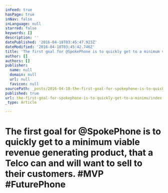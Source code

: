 ```yaml
---
inFeed: true
hasPage: true
inNav: false
inLanguage: null
starred: false
keywords: []
description: ''
datePublished: '2016-04-18T03:45:47.923Z'
dateModified: '2016-04-18T03:45:42.746Z'
title: 'The first goal for @SpokePhone is to quickly get to a minimum viable revenue generating product, that a Telco can and will want to sell to their customers. #MVP #FuturePhone '
author: []
authors: []
publisher:
  name: null
  domain: null
  url: null
  favicon: null
sourcePath: _posts/2016-04-18-the-first-goal-for-spokephone-is-to-quickly-get-to-a-minimu.md
published: true
url: the-first-goal-for-spokephone-is-to-quickly-get-to-a-minimu/index.html
_type: Article

---
```

# The first goal for @SpokePhone is to quickly get to a minimum viable revenue generating product, that a Telco can and will want to sell to their customers. \#MVP \#FuturePhone